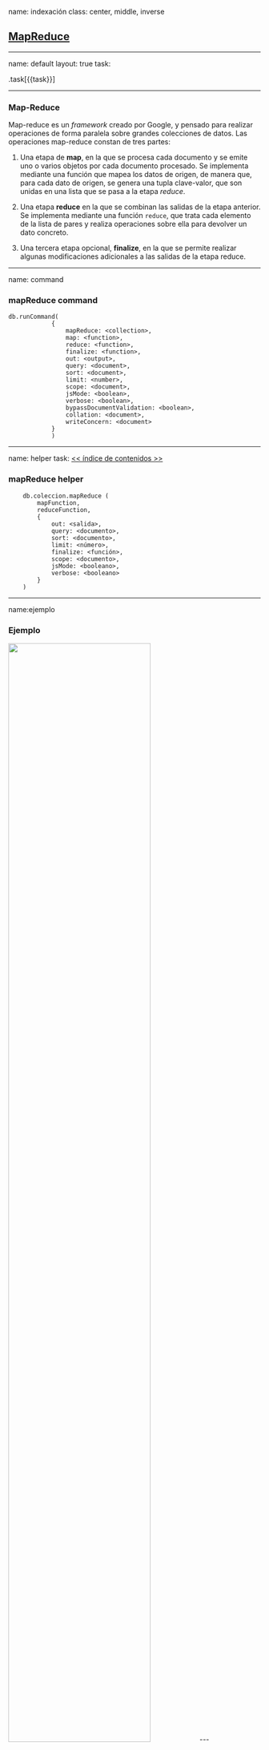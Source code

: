 name: indexación
class: center, middle, inverse
## [MapReduce](https://docs.mongodb.com/manual/core/map-reduce/)
---

name: default
layout: true
task: &nbsp;

.task[{{task}}]

---

### Map-Reduce

Map-reduce es un _framework_ creado por Google, y pensado
para realizar operaciones de forma paralela sobre grandes colecciones
de datos.
Las operaciones map-reduce constan de tres partes:

1. Una etapa de __map__, en la que se procesa cada documento y se emite uno o varios objetos por cada documento procesado. Se implementa mediante una función que mapea los datos de origen, de manera que, para cada dato de origen, se genera una tupla clave-valor, que son unidas en una lista que se pasa a la etapa _reduce_.
   
2. Una etapa __reduce__ en la que se combinan las salidas de la etapa anterior. Se implementa mediante una función `reduce`, que trata cada elemento de la lista de pares y realiza operaciones sobre ella para devolver un dato concreto.
   
3. Una tercera etapa opcional, __finalize__, en la que se permite realizar algunas modificaciones adicionales a las salidas de la etapa reduce.
   
---
name: command
### mapReduce command

    db.runCommand(
                {
                    mapReduce: <collection>,
                    map: <function>,
                    reduce: <function>,
                    finalize: <function>,
                    out: <output>,
                    query: <document>,
                    sort: <document>,
                    limit: <number>,
                    scope: <document>,
                    jsMode: <boolean>,
                    verbose: <boolean>,
                    bypassDocumentValidation: <boolean>,
                    collation: <document>,
                    writeConcern: <document>
                }
                )  
---
name: helper
task: [<< índice de contenidos >>](#contenido)

### mapReduce helper

        db.coleccion.mapReduce (
            mapFunction,
            reduceFunction,
            {
                out: <salida>,
                query: <documento>,
                sort: <documento>,
                limit: <número>,
                finalize: <función>,
                scope: <documento>,
                jsMode: <booleano>,
                verbose: <booleano>
            }
        )

---
name:ejemplo
### Ejemplo

<img src="https://docs.mongodb.com/manual/_images/map-reduce.bakedsvg.svg" width=75% height=75%>
---
